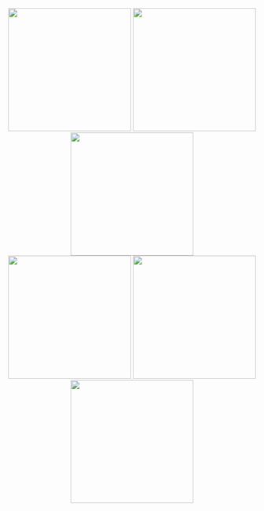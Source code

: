 <div align="center">
  <img src="https://github.com/user-attachments/assets/5af0f009-c202-4442-9fd2-f0ecb68c00b1" width="250" />
  <img src="https://github.com/user-attachments/assets/3cd92300-a939-4fe4-acac-c99dbe9e68d6" width="250" />
  <img src="https://github.com/user-attachments/assets/e07d1964-1605-4c5b-94eb-1962b26af5eb" width="250" />
  <br/>
  <img src="https://github.com/user-attachments/assets/ee781641-ca94-4d88-b673-1b69449f78e4" width="250" />
  <img src="https://github.com/user-attachments/assets/6598bb24-3dd3-496f-a34d-48563418db6b" width="250" />
  <img src="https://github.com/user-attachments/assets/c9a82ac6-63a1-47d2-8039-5ce66539fcb3" width="250" />
</div>
